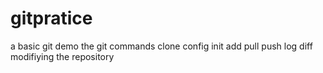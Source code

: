 # gitpratice
a basic git demo
the git commands clone config init add pull push log diff
modifiying the repository
